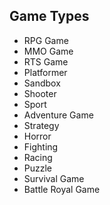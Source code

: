 ## Game Types

- RPG Game
- MMO Game
- RTS Game
- Platformer
- Sandbox
- Shooter
- Sport
- Adventure Game
- Strategy
- Horror
- Fighting
- Racing
- Puzzle
- Survival Game
- Battle Royal Game
